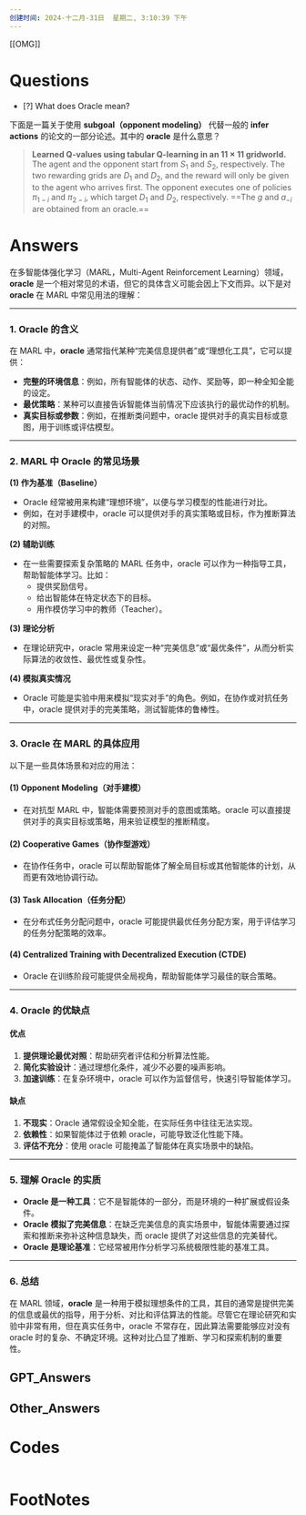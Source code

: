 ```yaml
---
创建时间: 2024-十二月-31日  星期二, 3:10:39 下午
---
```

[[OMG]]

# Questions

- [?] What does Oracle mean?


下面是一篇关于使用 **subgoal（opponent modeling）** 代替一般的 **infer actions** 的论文的一部分论述。其中的 **oracle** 是什么意思？

> **Learned Q-values using tabular Q-learning in an $11 \times 11$ gridworld.**  
> The agent and the opponent start from $S_1$ and $S_2$, respectively. The two rewarding grids are $D_1$ and $D_2$, and the reward will only be given to the agent who arrives first. The opponent executes one of policies $\pi_{1-i}$ and $\pi_{2-i}$, which target $D_1$ and $D_2$, respectively. ==The $g$ and $a_{-i}$ are obtained from an oracle.==



# Answers
在多智能体强化学习（MARL，Multi-Agent Reinforcement Learning）领域，**oracle** 是一个相对常见的术语，但它的具体含义可能会因上下文而异。以下是对 **oracle** 在 MARL 中常见用法的理解：

---

### **1. Oracle 的含义**
在 MARL 中，**oracle** 通常指代某种“完美信息提供者”或“理想化工具”，它可以提供：
- **完整的环境信息**：例如，所有智能体的状态、动作、奖励等，即一种全知全能的设定。
- **最优策略**：某种可以直接告诉智能体当前情况下应该执行的最优动作的机制。
- **真实目标或参数**：例如，在推断类问题中，oracle 提供对手的真实目标或意图，用于训练或评估模型。

---

### **2. MARL 中 Oracle 的常见场景**
**(1) 作为基准（Baseline）**
- Oracle 经常被用来构建“理想环境”，以便与学习模型的性能进行对比。
- 例如，在对手建模中，oracle 可以提供对手的真实策略或目标，作为推断算法的对照。

**(2) 辅助训练**
- 在一些需要探索复杂策略的 MARL 任务中，oracle 可以作为一种指导工具，帮助智能体学习。比如：
  - 提供奖励信号。
  - 给出智能体在特定状态下的目标。
  - 用作模仿学习中的教师（Teacher）。

**(3) 理论分析**
- 在理论研究中，oracle 常用来设定一种“完美信息”或“最优条件”，从而分析实际算法的收敛性、最优性或复杂性。

**(4) 模拟真实情况**
- Oracle 可能是实验中用来模拟“现实对手”的角色。例如，在协作或对抗任务中，oracle 提供对手的完美策略，测试智能体的鲁棒性。

---

### **3. Oracle 在 MARL 的具体应用**
以下是一些具体场景和对应的用法：

#### **(1) Opponent Modeling（对手建模）**
- 在对抗型 MARL 中，智能体需要预测对手的意图或策略。oracle 可以直接提供对手的真实目标或策略，用来验证模型的推断精度。

#### **(2) Cooperative Games（协作型游戏）**
- 在协作任务中，oracle 可以帮助智能体了解全局目标或其他智能体的计划，从而更有效地协调行动。

#### **(3) Task Allocation（任务分配）**
- 在分布式任务分配问题中，oracle 可能提供最优任务分配方案，用于评估学习的任务分配策略的效率。

#### **(4) Centralized Training with Decentralized Execution (CTDE)**
- Oracle 在训练阶段可能提供全局视角，帮助智能体学习最佳的联合策略。

---

### **4. Oracle 的优缺点**
#### **优点**
1. **提供理论最优对照**：帮助研究者评估和分析算法性能。
2. **简化实验设计**：通过理想化条件，减少不必要的噪声影响。
3. **加速训练**：在复杂环境中，oracle 可以作为监督信号，快速引导智能体学习。

#### **缺点**
1. **不现实**：Oracle 通常假设全知全能，在实际任务中往往无法实现。
2. **依赖性**：如果智能体过于依赖 oracle，可能导致泛化性能下降。
3. **评估不充分**：使用 oracle 可能掩盖了智能体在真实场景中的缺陷。

---

### **5. 理解 Oracle 的实质**
- **Oracle 是一种工具**：它不是智能体的一部分，而是环境的一种扩展或假设条件。
- **Oracle 模拟了完美信息**：在缺乏完美信息的真实场景中，智能体需要通过探索和推断来弥补这种信息缺失，而 oracle 提供了对这些信息的完美替代。
- **Oracle 是理论基准**：它经常被用作分析学习系统极限性能的基准工具。

---

### **6. 总结**
在 MARL 领域，**oracle** 是一种用于模拟理想条件的工具，其目的通常是提供完美的信息或最优的指导，用于分析、对比和评估算法的性能。尽管它在理论研究和实验中非常有用，但在真实任务中，oracle 不常存在，因此算法需要能够应对没有 oracle 时的复杂、不确定环境。这种对比凸显了推断、学习和探索机制的重要性。



## GPT_Answers


## Other_Answers


# Codes

```python

```


# FootNotes
